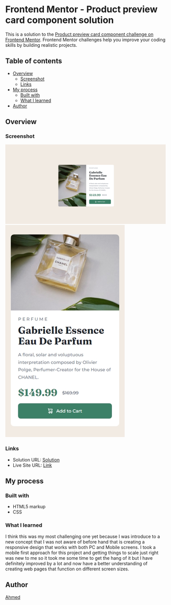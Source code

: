 # Frontend Mentor - Product preview card component solution

This is a solution to the [Product preview card component challenge on Frontend Mentor](https://www.frontendmentor.io/challenges/product-preview-card-component-GO7UmttRfa). Frontend Mentor challenges help you improve your coding skills by building realistic projects. 

## Table of contents

- [Overview](#overview)
  - [Screenshot](#screenshot)
  - [Links](#links)
- [My process](#my-process)
  - [Built with](#built-with)
  - [What I learned](#what-i-learned)
- [Author](#author)

## Overview

### Screenshot

![](./screenshot-desktop.png)
![](./screenshot-mobile.png)

### Links

- Solution URL: [Solution]()
- Live Site URL: [Link]()

## My process

### Built with

- HTML5 markup
- CSS

### What I learned

I think this was my most challenging one yet because I was introduce to a new concept that I was not aware of before hand that is creating a responsive design that works with both PC and Mobile screens. I took a mobile first approach for this project and getting things to scale just right was new to me so it took me some time to get the hang of it but I have definitely improved by a lot and now have a better understanding of creating web pages that function on different screen sizes.

## Author

[Ahmed](https://github.com/Ahmed-l2)
